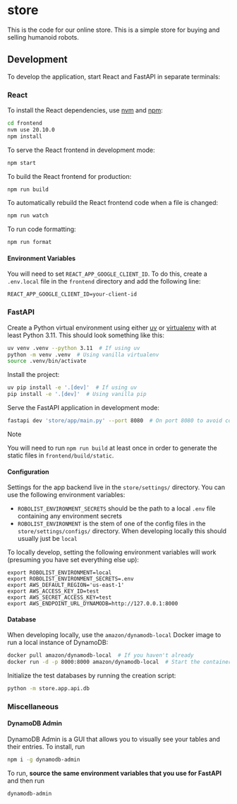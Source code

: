 # store

This is the code for our online store. This is a simple store for buying and selling humanoid robots.

## Development

To develop the application, start React and FastAPI in separate terminals:

### React

To install the React dependencies, use [nvm](https://github.com/nvm-sh/nvm) and [npm](https://www.npmjs.com/):

```bash
cd frontend
nvm use 20.10.0
npm install
```

To serve the React frontend in development mode:

```bash
npm start
```

To build the React frontend for production:

```bash
npm run build
```

To automatically rebuild the React frontend code when a file is changed:

```bash
npm run watch
```

To run code formatting:

```bash
npm run format
```

#### Environment Variables

You will need to set `REACT_APP_GOOGLE_CLIENT_ID`. To do this, create a `.env.local` file in the `frontend` directory and add the following line:

```
REACT_APP_GOOGLE_CLIENT_ID=your-client-id
```

### FastAPI

Create a Python virtual environment using either [uv](https://astral.sh/blog/uv) or [virtualenv](https://virtualenv.pypa.io/en/latest/) with at least Python 3.11. This should look something like this:

```bash
uv venv .venv --python 3.11  # If using uv
python -m venv .venv  # Using vanilla virtualenv
source .venv/bin/activate
```

Install the project:

```bash
uv pip install -e '.[dev]'  # If using uv
pip install -e '.[dev]'  # Using vanilla pip
```

Serve the FastAPI application in development mode:

```bash
fastapi dev 'store/app/main.py' --port 8080  # On port 8080 to avoid conflicts with Docker
```

> [!NOTE]
> You will need to run `npm run build` at least once in order to generate the static files in `frontend/build/static`.

#### Configuration

Settings for the app backend live in the `store/settings/` directory. You can use the following environment variables:

- `ROBOLIST_ENVIRONMENT_SECRETS` should be the path to a local `.env` file containing any environment secrets
- `ROBOLIST_ENVIRONMENT` is the stem of one of the config files in the `store/settings/configs/` directory. When developing locally this should usually just be `local`

To locally develop, setting the following environment variables will work (presuming you have set everything else up):

```
export ROBOLIST_ENVIRONMENT=local
export ROBOLIST_ENVIRONMENT_SECRETS=.env
export AWS_DEFAULT_REGION='us-east-1'
export AWS_ACCESS_KEY_ID=test
export AWS_SECRET_ACCESS_KEY=test
export AWS_ENDPOINT_URL_DYNAMODB=http://127.0.0.1:8000
```

#### Database

When developing locally, use the `amazon/dynamodb-local` Docker image to run a local instance of DynamoDB:

```bash
docker pull amazon/dynamodb-local  # If you haven't already
docker run -d -p 8000:8000 amazon/dynamodb-local  # Start the container in the background
```

Initialize the test databases by running the creation script:

```bash
python -m store.app.api.db
```

### Miscellaneous

#### DynamoDB Admin

DynamoDB Admin is a GUI that allows you to visually see your tables and their entries. To install, run

```bash
npm i -g dynamodb-admin
```

To run, **source the same environment variables that you use for FastAPI** and then run

```bash
dynamodb-admin
```

